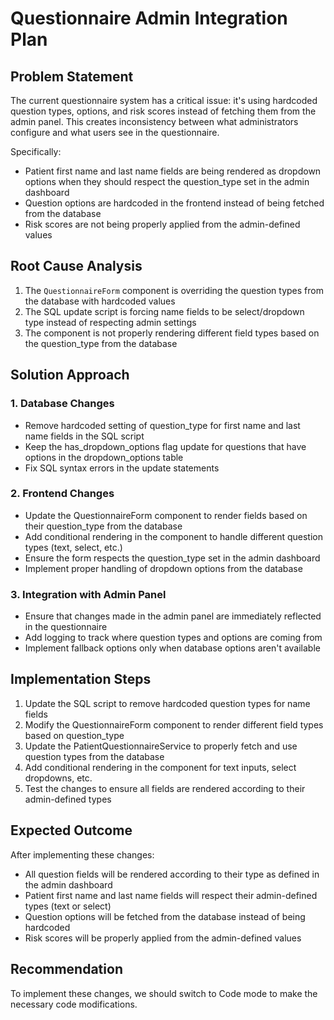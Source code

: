 # Questionnaire Admin Integration Plan

## Problem Statement

The current questionnaire system has a critical issue: it's using hardcoded question types, options, and risk scores instead of fetching them from the admin panel. This creates inconsistency between what administrators configure and what users see in the questionnaire.

Specifically:
- Patient first name and last name fields are being rendered as dropdown options when they should respect the question_type set in the admin dashboard
- Question options are hardcoded in the frontend instead of being fetched from the database
- Risk scores are not being properly applied from the admin-defined values

## Root Cause Analysis

1. The `QuestionnaireForm` component is overriding the question types from the database with hardcoded values
2. The SQL update script is forcing name fields to be select/dropdown type instead of respecting admin settings
3. The component is not properly rendering different field types based on the question_type from the database

## Solution Approach

### 1. Database Changes

- Remove hardcoded setting of question_type for first name and last name fields in the SQL script
- Keep the has_dropdown_options flag update for questions that have options in the dropdown_options table
- Fix SQL syntax errors in the update statements

### 2. Frontend Changes

- Update the QuestionnaireForm component to render fields based on their question_type from the database
- Add conditional rendering in the component to handle different question types (text, select, etc.)
- Ensure the form respects the question_type set in the admin dashboard
- Implement proper handling of dropdown options from the database

### 3. Integration with Admin Panel

- Ensure that changes made in the admin panel are immediately reflected in the questionnaire
- Add logging to track where question types and options are coming from
- Implement fallback options only when database options aren't available

## Implementation Steps

1. Update the SQL script to remove hardcoded question types for name fields
2. Modify the QuestionnaireForm component to render different field types based on question_type
3. Update the PatientQuestionnaireService to properly fetch and use question types from the database
4. Add conditional rendering in the component for text inputs, select dropdowns, etc.
5. Test the changes to ensure all fields are rendered according to their admin-defined types

## Expected Outcome

After implementing these changes:
- All question fields will be rendered according to their type as defined in the admin dashboard
- Patient first name and last name fields will respect their admin-defined types (text or select)
- Question options will be fetched from the database instead of being hardcoded
- Risk scores will be properly applied from the admin-defined values

## Recommendation

To implement these changes, we should switch to Code mode to make the necessary code modifications.